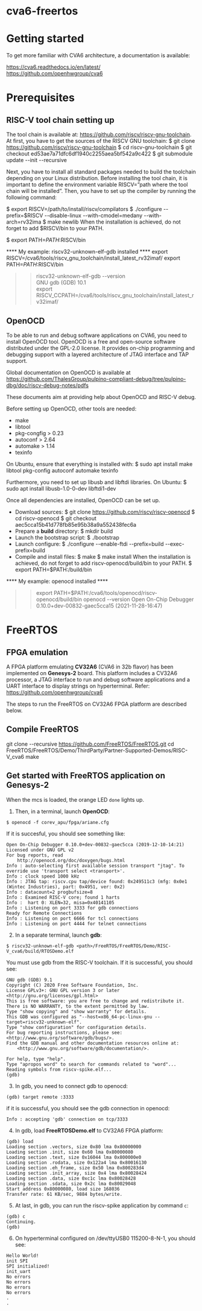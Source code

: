 # cva6-freertos
# Getting started

To get more familiar with CVA6 architecture, a documentation is available:

https://cva6.readthedocs.io/en/latest/
https://github.com/openhwgroup/cva6 

# Prerequisites

## RISC-V tool chain setting up
The tool chain is available at: https://github.com/riscv/riscv-gnu-toolchain.
At first, you have to get the sources of the RISCV GNU toolchain:
$ git clone https://github.com/riscv/riscv-gnu-toolchain 
$ cd riscv-gnu-toolchain 
$ git checkout ed53ae7a71dfc6df1940c2255aea5bf542a9c422
$ git submodule update --init --recursive

Next, you have to install all standard packages needed to build the toolchain depending on your Linux distribution.
Before installing the tool chain, it is important to define the environment variable RISCV=”path where the tool chain will be installed”.
Then, you have to set up the compiler by running the following command:

$ export RISCV=/path/to/install/riscv/compilators
$ ./configure --prefix=$RISCV --disable-linux --with-cmodel=medany --with-arch=rv32ima
$ make newlib 
When the installation is achieved, do not forget to add $RISCV/bin to your PATH.

$ export PATH=$PATH:$RISCV/bin

**** My example: riscv32-unknown-elf-gdb installed ****
export RISCV=<path>/cva6/tools/riscv_gnu_toolchain/install_latest_rv32imaf/
export PATH=$PATH:$RISCV/bin
>> riscv32-unknown-elf-gdb --version                                                                                                                   
>> GNU gdb (GDB) 10.1                                                                                                                                                                                          
>> export RISCV_CCPATH=<path>/cva6/tools/riscv_gnu_toolchain/install_latest_rv32imaf/


## OpenOCD
To be able to run and debug software applications on CVA6, you need to install OpenOCD tool.
OpenOCD is a free and open-source software distributed under the GPL-2.0 license.
It provides on-chip programming and debugging support with a layered architecture of JTAG interface and TAP support.

Global documentation on OpenOCD is available at https://github.com/ThalesGroup/pulpino-compliant-debug/tree/pulpino-dbg/doc/riscv-debug-notes/pdfs

These documents aim at providing help about OpenOCD and RISC-V debug.

Before setting up OpenOCD, other tools are needed:
- make
- libtool
- pkg-congfig > 0.23
- autoconf > 2.64
- automake > 1.14
- texinfo

On Ubuntu, ensure that everything is installed with:
$ sudo apt install make libtool pkg-config autoconf automake texinfo

Furthermore, you need to set up libusb and libftdi libraries.
On Ubuntu:
$ sudo apt install libusb-1.0-0-dev libftdi1-dev

Once all dependencies are installed, OpenOCD can be set up.
- Download sources:
$ git clone https://github.com/riscv/riscv-openocd
$ cd riscv-openocd
$ git checkout aec5cca15b41d778fb85e95b38a9a552438fec6a
- Prepare a **build** directory:
$ mkdir build
- Launch the bootstrap script:
$ ./bootstrap
- Launch configure:
$ ./configure --enable-ftdi --prefix=build --exec-prefix=build
- Compile and install files:
$ make
$ make install
When the installation is achieved, do not forget to add riscv-openocd/build/bin to your PATH.
$ export PATH=$PATH:<path to riscv-openocd>/build/bin

**** My example: openocd installed ****
>> export PATH=$PATH:<path>/cva6/tools/openocd/riscv-openocd/build/bin
>> openocd --version
>> Open On-Chip Debugger 0.10.0+dev-00832-gaec5cca15 (2021-11-28-16:47)

# FreeRTOS

## FPGA emulation
A FPGA platform emulating **CV32A6** (CVA6 in 32b flavor) has been implemented on **Genesys-2** board.
This platform includes a CV32A6 processor, a JTAG interface to run and debug software applications and a UART interface to display strings on hyperterminal.
Refer: https://github.com/openhwgroup/cva6

The steps to run the FreeRTOS on CV32A6 FPGA platform are described below.

## Compile FreeRTOS
git clone --recursive https://github.com/FreeRTOS/FreeRTOS.git
cd FreeRTOS/FreeRTOS/Demo/ThirdParty/Partner-Supported-Demos/RISC-V_cva6
make

## Get started with FreeRTOS application on Genesys-2
When the mcs is loaded, the orange LED `done` lights up.
1. Then, in a terminal, launch **OpenOCD**:
```
$ openocd -f corev_apu/fpga/ariane.cfg
```
If it is succesful, you should see something like:
```
Open On-Chip Debugger 0.10.0+dev-00832-gaec5cca (2019-12-10-14:21)
Licensed under GNU GPL v2
For bug reports, read
    http://openocd.org/doc/doxygen/bugs.html
Info : auto-selecting first available session transport "jtag". To override use 'transport select <transport>'.
Info : clock speed 1000 kHz
Info : JTAG tap: riscv.cpu tap/device found: 0x249511c3 (mfg: 0x0e1 (Wintec Industries), part: 0x4951, ver: 0x2)
Info : datacount=2 progbufsize=8
Info : Examined RISC-V core; found 1 harts
Info :  hart 0: XLEN=32, misa=0x40141105
Info : Listening on port 3333 for gdb connections
Ready for Remote Connections
Info : Listening on port 6666 for tcl connections
Info : Listening on port 4444 for telnet connections

```
2. In a separate terminal, launch **gdb**:
```
$ riscv32-unknown-elf-gdb <path>/FreeRTOS/FreeRTOS/Demo/RISC-V_cva6/build/RTOSDemo.elf   
```
You must use gdb from the RISC-V toolchain. If it is successful, you should see:
```
GNU gdb (GDB) 9.1
Copyright (C) 2020 Free Software Foundation, Inc.
License GPLv3+: GNU GPL version 3 or later <http://gnu.org/licenses/gpl.html>
This is free software: you are free to change and redistribute it.
There is NO WARRANTY, to the extent permitted by law.
Type "show copying" and "show warranty" for details.
This GDB was configured as "--host=x86_64-pc-linux-gnu --target=riscv32-unknown-elf".
Type "show configuration" for configuration details.
For bug reporting instructions, please see:
<http://www.gnu.org/software/gdb/bugs/>.
Find the GDB manual and other documentation resources online at:
    <http://www.gnu.org/software/gdb/documentation/>.

For help, type "help".
Type "apropos word" to search for commands related to "word"...
Reading symbols from riscv-spike.elf...
(gdb) 
```
3. In gdb, you need to connect gdb to openocd:
```
(gdb) target remote :3333
```
if it is successful, you should see the gdb connection in openocd:
```
Info : accepting 'gdb' connection on tcp/3333
```
4. In gdb, load **FreeRTOSDemo.elf** to CV32A6 FPGA platform:
```
(gdb) load
Loading section .vectors, size 0x80 lma 0x80000000
Loading section .init, size 0x60 lma 0x80000080
Loading section .text, size 0x16044 lma 0x800000e0
Loading section .rodata, size 0x122a4 lma 0x80016130
Loading section .eh_frame, size 0x50 lma 0x800283d4
Loading section .init_array, size 0x4 lma 0x80028424
Loading section .data, size 0xc1c lma 0x80028428
Loading section .sdata, size 0x2c lma 0x80029048
Start address 0x80000080, load size 168036
Transfer rate: 61 KB/sec, 9884 bytes/write.
```

5. At last, in gdb, you can run the riscv-spike application by command `c`:
```
(gdb) c
Continuing.
(gdb) 
```

6. On hyperterminal configured on /dev/ttyUSB0 115200-8-N-1, you should see:
```
Hello World!
init SPI
SPI initialized!
init_uart
No errors
No errors
No errors
No errors
.
.

```








